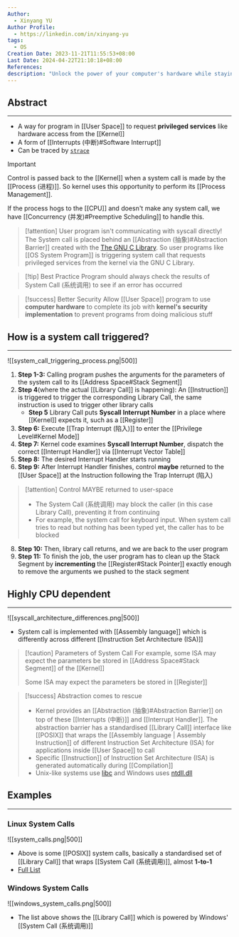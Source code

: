 ```yaml
---
Author:
  - Xinyang YU
Author Profile:
  - https://linkedin.com/in/xinyang-yu
tags:
  - OS
Creation Date: 2023-11-21T11:55:53+08:00
Last Date: 2024-04-22T21:10:18+08:00
References: 
description: "Unlock the power of your computer's hardware while staying secure! Dive into system calls: the essential bridges between programs and the operating system's kernel. Learn how they work, boost security, and vary across different CPU architectures. Explore examples from Linux and Windows to master this core computing concept."
---
```

## Abstract
---
- A way for program in [[User Space]] to request **privileged services** like hardware access from the [[Kernel]]
- A form of [[Interrupts (中断)#Software Interrupt]]
- Can be traced by [``strace``](https://stackoverflow.com/questions/65510246/can-a-system-call-happen-in-a-c-program)

>[!important]
> Control is passed back to the [[Kernel]] when a system call is made by the [[Process (进程)]]. So kernel uses this opportunity to perform its [[Process Management]].
> 
> If the process hogs to the [[CPU]] and doesn't make any system call, we have [[Concurrency (并发)#Preemptive Scheduling]] to handle this.

>[!attention] User program isn't communicating with syscall directly!
> The System call is placed behind an [[Abstraction (抽象)#Abstraction Barrier]] created with the [The GNU C Library](https://sourceware.org/glibc/started.html). So user programs like [[OS System Program]] is triggering system call that requests privileged services from the kernel via the GNU C Library.

>[!tip] Best Practice
>Program should always check the results of System Call (系统调用) to see if an error has occurred 


>[!success] Better Security
> Allow [[User Space]] program to use **computer hardware** to complete its job with **kernel's security implementation** to prevent programs from doing malicious stuff

## How is a system call triggered?
---
![[system_call_triggering_process.png|500]]
1. **Step 1-3:** Calling program pushes the arguments for the parameters of the system call to its [[Address Space#Stack Segment]] 
2. **Step 4**(where the actual [[Library Call]] is happening): An [[Instruction]] is triggered to trigger the corresponding Library Call, the same instruction is used to trigger other library calls 
	- **Step 5** Library Call puts **Syscall Interrupt Number** in a place where [[Kernel]] expects it, such as a [[Register]] 
3. **Step 6:** Execute [[Trap Interrupt (陷入)]] to enter the [[Privilege Level#Kernel Mode]]
4. **Step 7:** Kernel code examines **Syscall Interrupt Number**, dispatch the correct [[Interrupt Handler]] via [[Interrupt Vector Table]]
5. **Step 8:** The desired Interrupt Handler starts running
6. **Step 9:** After Interrupt Handler finishes, control **maybe** returned to the [[User Space]] at the Instruction following the Trap Interrupt (陷入) 
>[!attention] Control MAYBE returned to user-space
>- The System Call (系统调用) may block the caller (in this case Library Call), preventing it from continuing
>- For example, the system call for keyboard input. When system call tries to read but nothing has been typed yet, the caller has to be blocked
8. **Step 10:** Then, library call returns, and we are back to the user program 
9. **Step 11:** To finish the job, the user program has to clean up the Stack Segment by **incrementing** the [[Register#Stack Pointer]] exactly enough to remove the arguments we pushed to the stack segment



## Highly CPU dependent
---
![[syscall_architecture_differences.png|500]]
- System call is implemented with [[Assembly language]] which  is differently across different [[Instruction Set Architecture (ISA)]]

>[!caution] Parameters of System Call
> For example, some ISA may expect the parameters be stored in [[Address Space#Stack Segment]] of the [[Kernel]]
> 
> Some ISA may expect the parameters be stored in [[Register]]


>[!success] Abstraction comes to rescue
>- Kernel provides an [[Abstraction (抽象)#Abstraction Barrier]] on top of these [[Interrupts (中断)]] and [[Interrupt Handler]]. The abstraction barrier has a standardised [[Library Call]] interface like [[POSIX]] that wraps the [[Assembly language | Assembly Instruction]] of different Instruction Set Architecture (ISA) for applications inside [[User Space]] to call
>- Specific [[Instruction]] of Instruction Set Architecture (ISA) is generated automatically during [[Compilation]]
>- Unix-like systems use [libc](https://www.gnu.org/software/libc/) and Windows uses [ntdll.dll](https://learn.microsoft.com/en-us/windows-hardware/drivers/kernel/libraries-and-headers)




## Examples
---
### Linux System Calls
![[system_calls.png|500]]
- Above is some [[POSIX]] system calls, basically a standardised set of [[Library Call]] that wraps [[System Call (系统调用)]], almost **1-to-1**
- [Full List](https://man7.org/linux/man-pages/man2/syscalls.2.html)



### Windows System Calls
![[windows_system_calls.png|500]]
- The list above shows the [[Library Call]] which is powered by Windows' [[System Call (系统调用)]]
